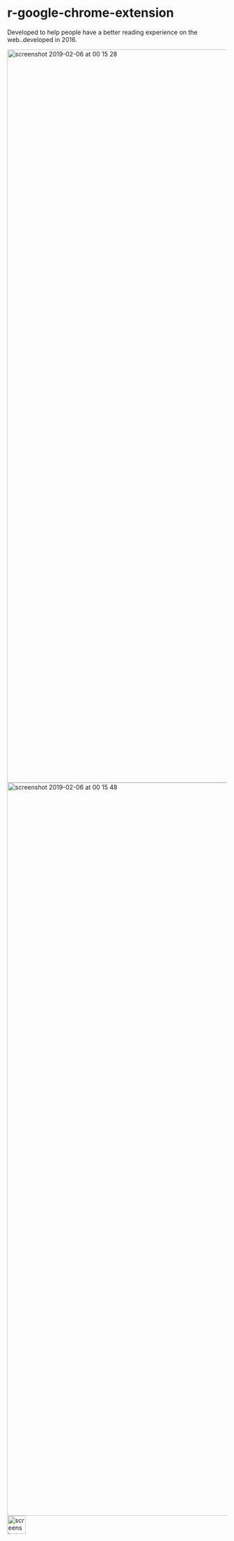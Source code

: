 # r-google-chrome-extension
Developed to help people have a better reading experience on the web..developed in 2016.

<img width="1680" alt="screenshot 2019-02-06 at 00 15 28" src="https://user-images.githubusercontent.com/7544317/52313495-a4573780-29a6-11e9-80b6-001a1a5efb83.png">
<img width="1680" alt="screenshot 2019-02-06 at 00 15 48" src="https://user-images.githubusercontent.com/7544317/52313496-a4573780-29a6-11e9-879d-9c4ae6e2b234.png">
<img width="42" alt="screenshot 2019-02-06 at 00 16 06" src="https://user-images.githubusercontent.com/7544317/52313497-a4573780-29a6-11e9-882d-c68405a11e21.png">
